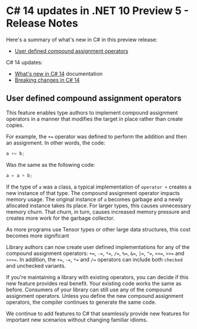 # C# 14 updates in .NET 10 Preview 5 - Release Notes

Here's a summary of what's new in C# in this preview release:

- [User defined compound assignment operators](#user-defined-compound-assignment-operators)

C# 14 updates:

- [What's new in C# 14](https://learn.microsoft.com/dotnet/csharp/whats-new/csharp-14) documentation
- [Breaking changes in C# 14](https://learn.microsoft.com/dotnet/csharp/whats-new/breaking-changes/compiler%20breaking%20changes%20-%20dotnet%2010)

## User defined compound assignment operators

This feature enables type authors to implement compound assignment operators in a manner that modifies the target in place rather than create copies.

For example, the `+=` operator was defined to perform the addition and then an assignment. In other words, the code:

```csharp
a += b;
```

Was the same as the following code:

```csharp
a = a + b;
```

If the type of `a` was a class, a typical implementation of `operator +` creates a new instance of that type. The compound assignment operator impacts memory usage. The original instance of `a` becomes garbage and a newly allocated instance takes its place. For larger types, this causes unnecessary memory churn. That churn, in turn,  causes increased memory pressure and creates more work for the garbage collector.

As more programs use Tensor types or other large data structures, this cost becomes more significant

Library authors can now create user defined implementations for any of the compound assignment operators:  `+=`, `-=`, `*=`, `/=`, `%=`, `&=`, `|=`, `^=`, `<<=`, `>>=` and `>>>=`.  In addition, the `+=`, `-=`, `*=` and `/=` operators can include both `checked` and unchecked variants.

If you're maintaining a library with existing operators, you can decide if this new feature provides real benefit. Your existing code works the same as before. Consumers of your library can still use any of the compound assignment operators. Unless you define the new compound assignment operators, the compiler continues to generate the same code.

We continue to add features to C# that seamlessly provide new features for important new scenarios without changing familiar idioms.
